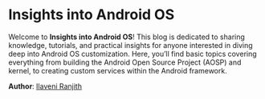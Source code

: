 # Insights into Android OS

Welcome to **Insights into Android OS**! This blog is dedicated to sharing knowledge, tutorials, and practical insights for anyone interested in diving deep into Android OS customization. Here, you’ll find basic topics covering everything from building the Android Open Source Project (AOSP) and kernel, to creating custom services within the Android framework.

**Author**: [Ilaveni Ranjith](https://github.com/IlaveniRanjith)